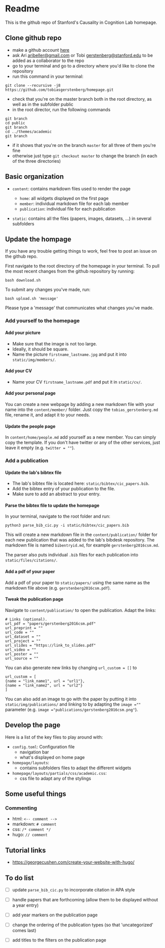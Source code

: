 # Readme 

This is the github repo of Stanford's Causality in Cognition Lab homepage.  

## Clone github repo

- make a github account [here](https://github.com/)
- ask Ari [aribeller@gmail.com](mailto:aribeller@gmail.com) or Tobi [gerstenberg@stanford.edu](mailto:gerstenberg@stanford.edu) to be added as a collaborator to the repo 
- go to your terminal and go to a directory where you'd like to clone the repository
- run this command in your terminal: 
```
git clone --recursive -j8 https://github.com/tobiasgerstenberg/homepage.git
```
- check that you're on the master branch both in the root directory, as well as in the subfolder public
- in the root director, run the following commands  
```
git branch 
cd public
git branch 
cd ../themes/academic
git branch
```
- if it shows that you're on the branch `master` for all three of them you're fine 
- otherwise just type `git checkout master` to change the branch (in each of the three directories)

## Basic organization 

- `content`: contains markdown files used to render the page 
	+ `home`: all widgets displayed on the first page 
	+ `member`: individual markdown file for each lab member 
	+ `publication`: individual file for each publication 

- `static`: contains all the files (papers, images, datasets, ...) in several subfolders

## Update the hompage 

If you have any trouble getting things to work, feel free to post an issue on the github repo. 


First navigate to the root directory of the homepage in your terminal. To pull the most recent changes from the github repository by running: 

```
bash download.sh 
```

To submit any changes you've made, run:

```
bash upload.sh 'message'
```

Please type a 'message' that communicates what changes you've made. 

### Add yourself to the homepage

#### Add your picture

- Make sure that the image is not too large. 
- Ideally, it should be square. 
- Name the picture `firstname_lastname.jpg` and put it into `static/img/members/`. 

#### Add your CV 

- Name your CV `firstname_lastname.pdf` and put it in `static/cv/`.

#### Add your personal page 

You can create a new webpage by adding a new markdown file with your name into the `content/member/` folder. Just copy the `tobias_gerstenberg.md` file, rename it, and adapt it to your needs. 

#### Update the people page 

In `content/home/people.md` add yourself as a new member. You can simply copy the template. If you don't have twitter or any of the other services, just leave it empty (e.g. `twitter = ""`). 

### Add a publication 

#### Update the lab's bibtex file 

- The lab's bibtex file is located here: `static/bibtex/cic_papers.bib`. 
- Add the bibtex entry of your publication to the file. 
- Make sure to add an abstract to your entry. 

#### Parse the bibtex file to update the homepage

In your terminal, navigate to the root folder and run: 

```
python3 parse_bib_cic.py -i static/bibtex/cic_papers.bib
```

This will create a new markdown file in the `content/publication/` folder for each new publication that was added to the lab's bibdesk repository. The markdown file is named `bibentryid.md`, for example `gerstenberg2016csm.md`. 

The parser also puts individual `.bib` files for each publication into `static/files/citations/`. 

#### Add a pdf of your paper 

Add a pdf of your paper to `static/papers/` using the same name as the markdown file above (e.g. `gerstenberg2016csm.pdf`).

#### Tweak the publication page 

Navigate to `content/publication/` to open the publication. Adapt the links: 

```
# Links (optional).
url_pdf = "papers/gerstenberg2016csm.pdf"
url_preprint = ""
url_code = ""
url_dataset = ""
url_project = ""
url_slides = "https://link_to_slides.pdf"
url_video = ""
url_poster = ""
url_source = ""
```

You can also generate new links by changing `url_custom = []` to 

```
url_custom = [
{name = "link_name1", url = "url1"},
{name = "link_name2", url = "url2"}
]
```

You can also add an image to go with the paper by putting it into `static/img/publications/` and linking to by adapting the `image =""` parameter (e.g. `image ="publications/gerstenberg2016csm.png"`).

## Develop the page 

Here is a list of the key files to play around with: 

- `config.toml`: Configuration file 
	+ navigation bar 
	+ what's displayed on home page 
- `homepage/layouts`: 
	+ contains subfolders files to adapt the different widgets 
- `homepage/layouts/partials/css/academic.css`:
	+ css file to adapt any of the stylings 

## Some useful things 

### Commenting 

- html: `<-- comment -->` 
- markdown: `# comment`
- css: `/* comment */`
- hugo: `// comment`

## Tutorial links 

- https://georgecushen.com/create-your-website-with-hugo/

## To do list 

- [ ] update `parse_bib_cic.py` to incorporate citation in APA style 
- [ ] handle papers that are forthcoming (allow them to be displayed without a year entry)
- [ ] add year markers on the publication page 
- [ ] change the ordering of the publication types (so that 'uncategorized' comes last)
- [ ] add titles to the filters on the publication page

